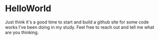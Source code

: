 # HelloWorld
Just think it's a good time to start and build a github site for some code works I've been doing in my study. Feel free to reach out and tell me what are you thinking.
